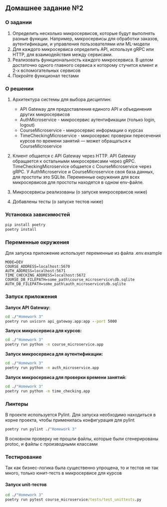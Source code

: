 ## Домашнее задание №2

### О задании
1. Определить несколько микросервисов, которые будут выполнять разные функции. Например, микросервисы для обработки заказов, аутентификации, и управления пользователями или ML-модели
2. Для каждого микросервиса определить API, используя gRPC или HTTP, для взаимодействия между сервисами.
3. Реализовать функциональность каждого микросервиса. В целом достаточно одного главного сервиса к которому стучится клиент и 2-х вспомогательных сервисов
4. Покройте функционал тестами

### О решении
1. Архитектура системы для выбора дисциплин:
    - API Gateway для предоставления единого API и объединения других микросервисов
    - AuthMicroservice - микросервис аутентификации (только login, logout)
    - CourseMicroservice - микросервис информации о курсах
    - TimeCheckingMicroservice - микросервис проверки пересечения курсов по времени занятий — может обращаться к CourseMicroservice 
      
2. Клиент общается с API Gateway через HTTP. API Gateway обращается к остальными микросервисами через gRPC.
TimeCheckingMicroservice общается с CourseMicroservice через gRPC.
У AuthMicroservice и CourseMicroservice своя база данных, для простоты это SQLite. 
Переменные окружения для всех микросервисов для простоты находятся в одном env-файле.
3. Микросервисы реализованы (о запуске микросервисов ниже)
4. Добавлены тесты (о запуске тестов ниже)
    
### Установка зависимостей
```cmd
pip install poetry
poetry install
```

### Переменные окружения
Для запуска приложение использует переменные из файла .env.example 
```
MODE=DEV
COURSE_ADDRESS=localhost:5670
AUTH_ADDRESS=localhost:5671
TIME_CHECKING_ADDRESS=localhost:5672
COURSE_DB_FILEPATH=some_path\course_microservice\db.sqlite
AUTH_DB_FILEPATH=some_path\auth_microservice\db.sqlite
```

### Запуск приложения
__Запуск API Gateway:__
```cmd
cd ./"Homework 3"
poetry run uvicorn api_gateway.app:app --port 5000
```
__Запуск микросервиса для курсов:__
```cmd
cd ./"Homework 3"
poetry run python -m course_microservice.app
```
__Запуск микросервиса для аутентификации:__
```cmd
cd ./"Homework 3"
poetry run python -m auth_microservice.app
```
__Запуск микросервиса для проверки времени занятий:__
```cmd
cd ./"Homework 3"
poetry run python -m time_checking.app
```

### Линтеры
В проекте используется Pylint. Для запуска необходимо находиться в корне проекта, чтобы применилась конфигурация для pylint
```cmd
poetry run pylint ./"Homework 3"
```
В основном проверку не прошли файлы, которые были сгенерированы protoc, и файлы с производными классами

### Тестирование
Так как бизнес-логика была существенно упрощена, то и тестов не так много, только юнит-тестs в микросервисе для курсов
#### Запуск unit-тестов
```cmd
cd ./"Homework 3"
poetry run pytest course_microservice/tests/test_unittests.py
```
